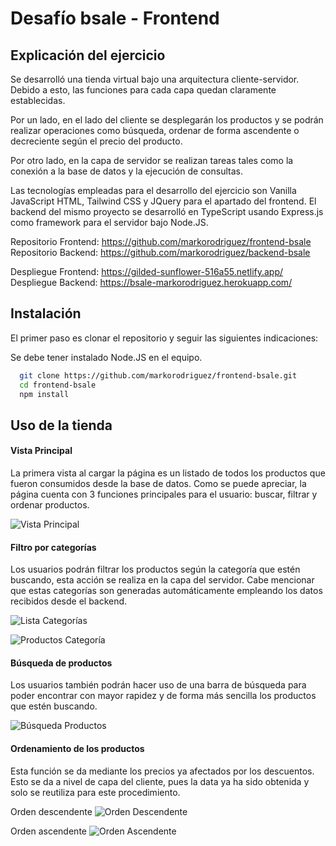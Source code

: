 
# Desafío bsale - Frontend

## Explicación del ejercicio

Se desarrolló una tienda virtual bajo una arquitectura cliente-servidor. Debido a esto, las funciones para cada capa quedan claramente establecidas.

Por un lado, en el lado del cliente se desplegarán los productos y se podrán realizar operaciones como búsqueda, ordenar de forma ascendente o decreciente según el precio del producto.

Por otro lado, en la capa de servidor se realizan tareas tales como la conexión a la base de datos y la ejecución de consultas. 

Las tecnologías empleadas para el desarrollo del ejercicio son Vanilla JavaScript HTML, Tailwind CSS y JQuery para el apartado del frontend. El backend del mismo proyecto se desarrolló en TypeScript usando Express.js como framework para el servidor bajo Node.JS.

Repositorio Frontend: https://github.com/markorodriguez/frontend-bsale  
Repositorio Backend: https://github.com/markorodriguez/backend-bsale

Despliegue Frontend: https://gilded-sunflower-516a55.netlify.app/   
Despliegue Backend: https://bsale-markorodriguez.herokuapp.com/

## Instalación

El primer paso es clonar el repositorio y seguir las siguientes indicaciones:

Se debe tener instalado Node.JS en el equipo.

```bash
  git clone https://github.com/markorodriguez/frontend-bsale.git
  cd frontend-bsale
  npm install
```

## Uso de la tienda

####  Vista Principal
La primera vista al cargar la página es un listado de todos los productos que fueron consumidos desde la base de datos. Como se puede apreciar, la página cuenta con 3 funciones principales para el usuario: buscar, filtrar y ordenar productos.

![Vista Principal](https://i.postimg.cc/L6FRy7JB/Screenshot-2022-06-09-at-01-58-34-Desaf-o-Bsale.png) 

#### Filtro por categorías 

Los usuarios podrán filtrar los productos según la categoría que estén buscando, esta acción se realiza en la capa del servidor. Cabe mencionar que estas categorías son generadas automáticamente empleando los datos recibidos desde el backend.

![Lista Categorías](https://i.postimg.cc/52trpqSS/Screenshot-2022-06-09-at-01-59-45-Desaf-o-Bsale.png)

![Productos Categoría](https://i.postimg.cc/Sx8SQhHP/Screenshot-2022-06-09-at-01-54-03-Desaf-o-Bsale.png)
        
#### Búsqueda de productos

Los usuarios también podrán hacer uso de una barra de búsqueda para poder encontrar con mayor rapidez y de forma más sencilla los productos que estén buscando.

![Búsqueda Productos](https://i.postimg.cc/141qXH5h/Screenshot-2022-06-09-at-02-05-25-Desaf-o-Bsale.png)

#### Ordenamiento de los productos

Esta función se da mediante los precios ya afectados por los descuentos. Esto se da a nivel de capa del cliente, pues la data ya ha sido obtenida y solo se reutiliza para este procedimiento.

Orden descendente
![Orden Descendente](https://i.postimg.cc/QMxZ3R5L/Screenshot-2022-06-09-at-02-24-27-Desaf-o-Bsale.png)

Orden ascendente
![Orden Ascendente](https://i.postimg.cc/5tbgkCGp/Screenshot-2022-06-09-at-02-31-55-Desaf-o-Bsale.png)
